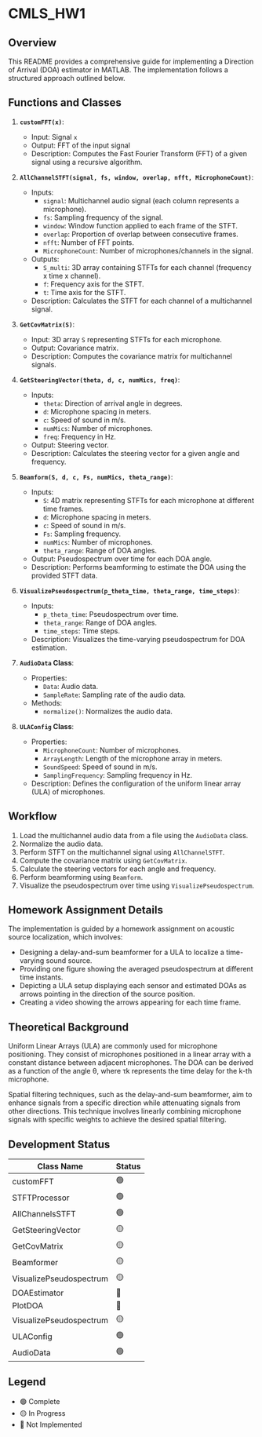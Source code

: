 # CMLS_HW1
## Overview
This README provides a comprehensive guide for implementing a Direction of Arrival (DOA) estimator in MATLAB. The implementation follows a structured approach outlined below.

## Functions and Classes

1. **`customFFT(x)`**:
   - Input: Signal `x`
   - Output: FFT of the input signal
   - Description: Computes the Fast Fourier Transform (FFT) of a given signal using a recursive algorithm.

2. **`AllChannelSTFT(signal, fs, window, overlap, nfft, MicrophoneCount)`**:
   - Inputs:
     - `signal`: Multichannel audio signal (each column represents a microphone).
     - `fs`: Sampling frequency of the signal.
     - `window`: Window function applied to each frame of the STFT.
     - `overlap`: Proportion of overlap between consecutive frames.
     - `nfft`: Number of FFT points.
     - `MicrophoneCount`: Number of microphones/channels in the signal.
   - Outputs:
     - `S_multi`: 3D array containing STFTs for each channel (frequency x time x channel).
     - `f`: Frequency axis for the STFT.
     - `t`: Time axis for the STFT.
   - Description: Calculates the STFT for each channel of a multichannel signal.

3. **`GetCovMatrix(S)`**:
   - Input: 3D array `S` representing STFTs for each microphone.
   - Output: Covariance matrix.
   - Description: Computes the covariance matrix for multichannel signals.

4. **`GetSteeringVector(theta, d, c, numMics, freq)`**:
   - Inputs:
     - `theta`: Direction of arrival angle in degrees.
     - `d`: Microphone spacing in meters.
     - `c`: Speed of sound in m/s.
     - `numMics`: Number of microphones.
     - `freq`: Frequency in Hz.
   - Output: Steering vector.
   - Description: Calculates the steering vector for a given angle and frequency.

5. **`Beamform(S, d, c, Fs, numMics, theta_range)`**:
   - Inputs:
     - `S`: 4D matrix representing STFTs for each microphone at different time frames.
     - `d`: Microphone spacing in meters.
     - `c`: Speed of sound in m/s.
     - `Fs`: Sampling frequency.
     - `numMics`: Number of microphones.
     - `theta_range`: Range of DOA angles.
   - Output: Pseudospectrum over time for each DOA angle.
   - Description: Performs beamforming to estimate the DOA using the provided STFT data.

6. **`VisualizePseudospectrum(p_theta_time, theta_range, time_steps)`**:
   - Inputs:
     - `p_theta_time`: Pseudospectrum over time.
     - `theta_range`: Range of DOA angles.
     - `time_steps`: Time steps.
   - Description: Visualizes the time-varying pseudospectrum for DOA estimation.

7. **`AudioData` Class**:
   - Properties:
     - `Data`: Audio data.
     - `SampleRate`: Sampling rate of the audio data.
   - Methods:
     - `normalize()`: Normalizes the audio data.

8. **`ULAConfig` Class**:
   - Properties:
     - `MicrophoneCount`: Number of microphones.
     - `ArrayLength`: Length of the microphone array in meters.
     - `SoundSpeed`: Speed of sound in m/s.
     - `SamplingFrequency`: Sampling frequency in Hz.
   - Description: Defines the configuration of the uniform linear array (ULA) of microphones.

## Workflow
1. Load the multichannel audio data from a file using the `AudioData` class.
2. Normalize the audio data.
3. Perform STFT on the multichannel signal using `AllChannelSTFT`.
4. Compute the covariance matrix using `GetCovMatrix`.
5. Calculate the steering vectors for each angle and frequency.
6. Perform beamforming using `Beamform`.
7. Visualize the pseudospectrum over time using `VisualizePseudospectrum`.

## Homework Assignment Details
The implementation is guided by a homework assignment on acoustic source localization, which involves:

* Designing a delay-and-sum beamformer for a ULA to localize a time-varying sound source.
* Providing one figure showing the averaged pseudospectrum at different time instants.
* Depicting a ULA setup displaying each sensor and estimated DOAs as arrows pointing in the direction of the source position.
* Creating a video showing the arrows appearing for each time frame.

## Theoretical Background
Uniform Linear Arrays (ULA) are commonly used for microphone positioning. They consist of microphones positioned in a linear array with a constant distance between adjacent microphones. The DOA can be derived as a function of the angle θ, where τk represents the time delay for the k-th microphone.

Spatial filtering techniques, such as the delay-and-sum beamformer, aim to enhance signals from a specific direction while attenuating signals from other directions. This technique involves linearly combining microphone signals with specific weights to achieve the desired spatial filtering.

## Development Status

| Class Name                            | Status       |
|---------------------------------------|--------------------------|
| customFFT                             | :green_circle:   |
| STFTProcessor                         | :green_circle:   |
| AllChannelsSTFT                       | :green_circle:   | 
| GetSteeringVector                     | :yellow_circle:  |
| GetCovMatrix                          | :yellow_circle:  |
| Beamformer                            | :yellow_circle:  |
| VisualizePseudospectrum               | :yellow_circle:  |
| DOAEstimator                          | :red_circle:     |
| PlotDOA                               | :red_circle:     |
| VisualizePseudospectrum               | :yellow_circle:  |
| ULAConfig                             | :green_circle:   |
| AudioData                             | :green_circle:   |

## Legend

- :green_circle: Complete
- :yellow_circle: In Progress
- :red_circle: Not Implemented
